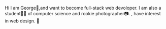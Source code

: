Hi I am George👋,and want to become full-stack web devoloper. 
I am also a student👨‍💻 of computer science and rookie photographer📷.
, have interest in web design. 🎨


<!---
Giorgosk94/Giorgosk94 is a ✨ special ✨ repository because its `README.md` (this file) appears on your GitHub profile.
You can click the Preview link to take a look at your changes.
--->
